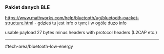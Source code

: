 ### Pakiet danych BLE
https://www.mathworks.com/help/bluetooth/ug/bluetooth-packet-structure.html - gdzieś tu jest info o tym; i w ogóle dużo info

usable payload 27 bytes minus headers with protocol headers (L2CAP etc.)

---
#tech-area/bluetooth-low-energy 